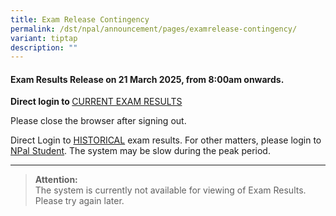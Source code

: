 ```yaml
---
title: Exam Release Contingency
permalink: /dst/npal/announcement/pages/examrelease-contingency/
variant: tiptap
description: ""
---
```

<h4><strong>Exam Results </strong>Release on&nbsp;<strong>21&nbsp;March 2025, </strong>from <strong>8:00am onwards</strong>.</h4>
<p><strong>Direct login to </strong><a href="https://npalstudent.np.edu.sg/psc/student/EMPLOYEE/SA/c/N_XM_CUR_TRM_RSLT.N_XM_CURTRM_RLT_FL.GBL" rel="noopener noreferrer nofollow" target="_blank">CURRENT EXAM RESULTS</a>
</p>
<p>Please close the browser after signing out.</p>
<p></p>
<p>Direct Login to <a href="https://npalstudent.np.edu.sg/psc/student/EMPLOYEE/SA/c/N_SELF_SERVICE.N_SS_EXAM_HIST_FL.GBL" rel="noopener noreferrer nofollow" target="_blank">HISTORICAL</a> exam
results. For other matters, please login to <a href="https://npalstudent.np.edu.sg" rel="noopener noreferrer nofollow" target="_blank">NPal Student</a>. The system may be
slow during the peak period.</p>
<hr>
<blockquote>
<p><strong>Attention:<br></strong>​The system is currently not available
for viewing of Exam Results. Please try again later.</p>
</blockquote>
<p></p>
